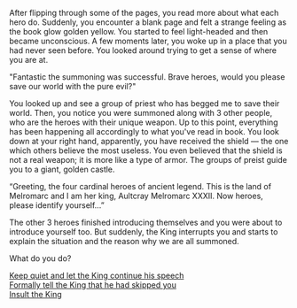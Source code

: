 After flipping through some of the pages, you read more about what each hero do. Suddenly, you encounter a blank page and felt a strange feeling as the book glow golden yellow. You started to feel light-headed and then became unconscious. A few moments later, you woke up in a place that you had never seen before. You looked around trying to get a sense of where you are at.
  
"Fantastic the summoning was successful. Brave heroes, would you please save our world with the pure evil?"

You looked up and see a group of priest who has begged me to save their world. Then, you notice you were summoned along with 3 other people, who are the heroes with their unique weapon. Up to this point, everything has been happening all accordingly to what you've read in book. You look down at your right hand, apparently, you have received the shield — the one which others believe the most useless. You even believed that the shield is not a real weapon; it is more like a type of armor. The groups of preist guide you to a giant, golden castle.

“Greeting, the four cardinal heroes of ancient legend. This is the land of Melromarc and I am her king, Aultcray Melromarc XXXII. Now heroes, please identify yourself...”

The other 3 heroes finished introducing themselves and you were about to introduce yourself too. But suddenly, the King interrupts you and starts to explain the situation and the reason why we are all summoned. 

What do you do?

[Keep quiet and let the King continue his speech](keep-queit.md)  
[Formally tell the King that he had skipped you](formaly-tell.md)  
[Insult the King](insult-king.md)  
